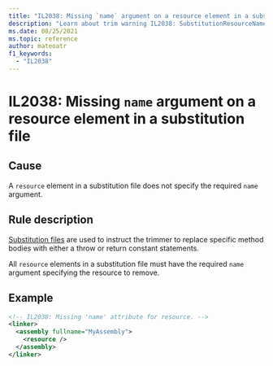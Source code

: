 ```yaml
---
title: "IL2038: Missing `name` argument on a resource element in a substitution file"
description: "Learn about trim warning IL2038: SubstitutionResourceName"
ms.date: 08/25/2021
ms.topic: reference
author: mateoatr
f1_keywords:
  - "IL2038"
---
```

# IL2038: Missing `name` argument on a resource element in a substitution file

## Cause

A `resource` element in a substitution file does not specify the required `name` argument.

## Rule description

[Substitution files](https://github.com/mono/linker/blob/main/docs/data-formats.md#substitution-format)
are used to instruct the trimmer to replace specific method bodies with either a throw or
return constant statements.

All `resource` elements in a substitution file must have the required `name` argument
specifying the resource to remove.

## Example

```XML
<!-- IL2038: Missing 'name' attribute for resource. -->
<linker>
  <assembly fullname="MyAssembly">
    <resource />
  </assembly>
</linker>
```

